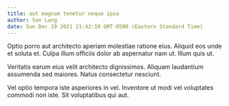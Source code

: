 ```yaml
---
title: aut magnam tenetur neque ipsa
author: Van Lang
date: Sun Dec 19 2021 21:42:19 GMT-0500 (Eastern Standard Time)
---
```

Optio porro aut architecto aperiam molestiae ratione eius. Aliquid eos unde et soluta et. Culpa illum officiis dolor ab aspernatur nam ut. Illum quis ut.

 Veritatis earum eius velit architecto dignissimos. Aliquam laudantium assumenda sed maiores. Natus consectetur nesciunt.

 Vel optio tempora iste asperiores in vel. Inventore ut modi vel voluptates commodi non iste. Sit voluptatibus qui aut.